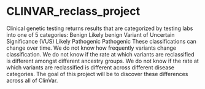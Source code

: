 # CLINVAR_reclass_project
Clinical genetic testing returns results that are categorized by testing labs into one of 5 categories:
  Benign
  Likely benign
  Variant of Uncertain Significance (VUS)
  Likely Pathogenic
  Pathogenic
  These classifications can change over time. We do not know how frequently variants change classification. We do not know if     the rate at which variants are reclassified is different amongst different ancestry groups. We do not know if the rate at which variants are reclassified is different across different disease categories. The goal of this project will be to discover these differences across all of ClinVar.
